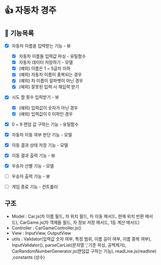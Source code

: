 # 👍 자동차 경주

## 🐾 기능목록

- [x] 자동차 이름을 입력받는 기능 - 뷰
  - [x] 자동차 이름들 입력값 파싱 - 유틸함수
  - [x] 자동차 데이터 저장하기 - 모델 
  - [x] (예외) 이름은 1 ~ 5글자 이하
  - [x] (예외) 자동차 이름이 중복되는 경우
  - [x] (예외) 차 이름이 알파벳이 아닌 경우
  - [x] (예외) 잘못된 입력 시 재입력 받기

- [x] 시도 할 횟수 입력받기 - 뷰
  - [x] (예외) 입력값이 숫자가 아닌 경우
  - [x] (예외) 입력값이 0 이하인 경우

- [x] 0 ~ 9 랜덤 값 구하는 기능 - 유틸함수

- [x] 자동차 이동 여부 판단 기능 - 모델

- [x] 이동 결과 상태 저장 기능 - 모델

- [x] 이동 결과 출력 기능 - 뷰

- [x] 우승자 선별 기능 - 모델

- [ ] 우승자 출력 기능 - 뷰

- [ ] 게임 종료 기능 - 컨트롤러

## 구조

- Model : Car.js(차 이름 필드, 차 위치 필드, 차 이동 메서드, 현재 위치 반환 메서드), CarGame.js(차 객체들 필드, 차 정보 저장 메서드, 1등 계산 메서드)
- Controller : CarGameController.js()
- View : InputView, OutputView
- utils : Validator(입력값 숫자 여부, 특정 범위, 이름 길이 여부, 이름 중복 여부), InputValidator(), parseCarList(문자열 ','기준 파싱, 공백제거), CarRandomNumberGenerator.js(랜덤값 구하는 기능), readLine.js(readline) ,constants (상수)
